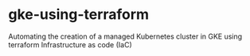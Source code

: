 # gke-using-terraform
Automating the creation of a managed Kubernetes cluster in GKE using terraform Infrastructure as code (IaC)
